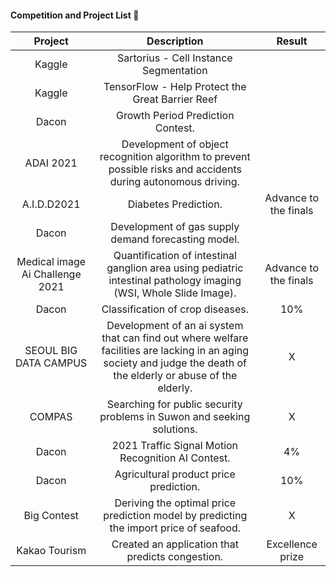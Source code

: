 #### Competition and Project List 📝

|             Project             |                                                                             Description                                                                            |         Result        |
|:-------------------------------:|:------------------------------------------------------------------------------------------------------------------------------------------------------------------:|:---------------------:|
| Kaggle                       |   Sartorius - Cell Instance Segmentation                                                    |                       |
| Kaggle                       |   TensorFlow - Help Protect the Great Barrier Reef                                                   |                       |
| Dacon                       | Growth Period Prediction Contest.                                                     |                       |
| ADAI 2021                       | Development of object recognition algorithm to prevent possible risks and accidents during autonomous driving.                                                     |                       |
| A.I.D.D2021                     | Diabetes Prediction.                                                                                                                                                | Advance to the finals |
| Dacon                           | Development of gas supply demand forecasting model.                                                                                                                 |                      |
| Medical image Ai Challenge 2021 | Quantification of intestinal ganglion area using pediatric intestinal pathology imaging (WSI, Whole Slide Image).                                                  | Advance to the finals |
| Dacon                           | Classification of crop diseases.                                                                                                                                   | 10%                   |
| SEOUL BIG DATA CAMPUS           | Development of an ai system that can find out where welfare facilities are lacking in an aging society and judge the death of the elderly or abuse of the elderly. | X                     |
| COMPAS                          | Searching for public security problems in Suwon and seeking solutions.                                                                                              | X                     |
| Dacon                           | 2021 Traffic Signal Motion Recognition AI Contest.                                                                                                                  | 4%                    |
| Dacon                           | Agricultural product price prediction.                                                                                                                              | 10%                   |
| Big Contest                     | Deriving the optimal price prediction model by predicting the import price of seafood.                                                                              | X                     |
| Kakao Tourism                   | Created an application that predicts congestion.                                                                                                                  | Excellence prize      |
